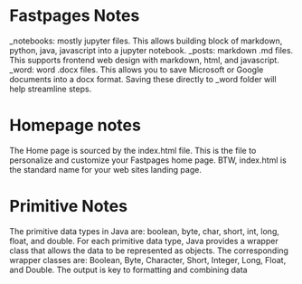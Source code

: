 # Fastpages Notes
_notebooks: mostly jupyter files. This allows building block of markdown, python, java, javascript into a jupyter notebook.
_posts: markdown .md files. This supports frontend web design with markdown, html, and javascript.
_word: word .docx files. This allows you to save Microsoft or Google documents into a docx format. Saving these directly to _word folder will help streamline steps.

# Homepage notes
The Home page is sourced by the index.html file. This is the file to personalize and customize your Fastpages home page. BTW, index.html is the standard name for your web sites landing page. 

# Primitive Notes
The primitive data types in Java are: boolean, byte, char, short, int, long, float, and double. For each primitive data type, Java provides a wrapper class that allows the data to be represented as objects. The corresponding wrapper classes are: Boolean, Byte, Character, Short, Integer, Long, Float, and Double. 
The output is key to formatting and combining data

